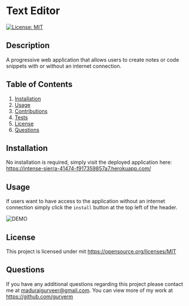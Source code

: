 # Text Editor
  [![License: MIT](https://img.shields.io/badge/License-MIT-yellow.svg)](https://opensource.org/licenses/MIT) 

## Description
A progressive web application that allows users to create notes or code snippets with or without an internet connection.

## Table of Contents
1. [Installation](#installation)
2. [Usage](#usage)
3. [Contributions](#contributions)
4. [Tests](#tests)
5. [License](#license)
6. [Questions](#questions)

## Installation
No installation is required, simply visit the deployed application here: https://intense-sierra-41474-f917359857a7.herokuapp.com/

## Usage
If users want to have access to the application without an internet connection simply click the `install` button at the top left of the header.

![DEMO]()

## License
This project is licensed under mit 
https://opensource.org/licenses/MIT

## Questions
If you have any additional questions regarding this project please contact me at maduraigurveer@gmail.com.
You can view more of my work at https://github.com/gurverm